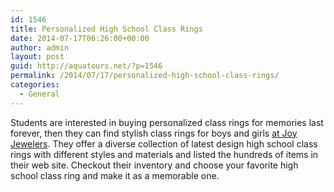 ```yaml
---
id: 1546
title: Personalized High School Class Rings
date: 2014-07-17T06:26:00+00:00
author: admin
layout: post
guid: http://aquatours.net/?p=1546
permalink: /2014/07/17/personalized-high-school-class-rings/
categories:
  - General
---
```

Students are interested in buying personalized class rings for memories last forever, then they can find stylish class rings for boys and girls [at Joy Jewelers](http://www.joyjewelers.com/modules/classrings/). They offer a diverse collection of latest design high school class rings with different styles and materials and listed the hundreds of items in their web site. Checkout their inventory and choose your favorite high school class ring and make it as a memorable one.